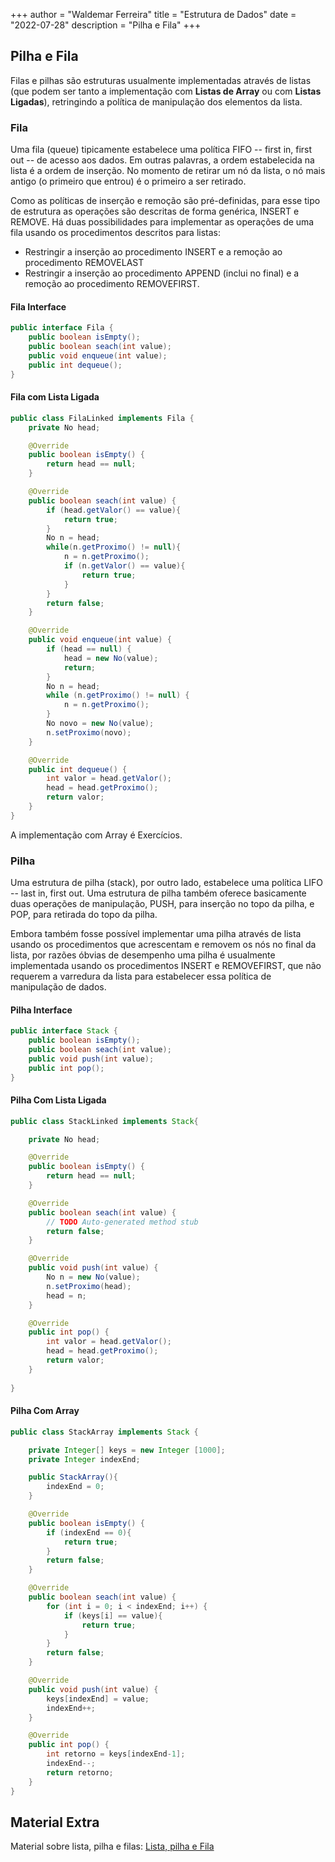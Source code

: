 +++
author = "Waldemar Ferreira"
title = "Estrutura de Dados"
date = "2022-07-28"
description = "Pilha e Fila"
+++

## Pilha e Fila

Filas e pilhas são estruturas usualmente implementadas através de listas (que podem ser tanto a implementação com **Listas de Array** ou com **Listas Ligadas**), retringindo a política de manipulação dos elementos da lista.

### Fila

Uma fila (queue) tipicamente estabelece uma política FIFO -- first in, first out -- de acesso aos dados. Em outras palavras, a ordem estabelecida na lista é a ordem de inserção. No momento de retirar um nó da lista, o nó mais antigo (o primeiro que entrou) é o primeiro a ser retirado.

Como as políticas de inserção e remoção são pré-definidas, para esse tipo de estrutura as operações são descritas de forma genérica, INSERT e REMOVE. Há duas possibilidades para implementar as operações de uma fila usando os procedimentos descritos para listas:
* Restringir a inserção ao procedimento INSERT e a remoção ao procedimento REMOVELAST
* Restringir a inserção ao procedimento APPEND (inclui no final) e a remoção ao procedimento REMOVEFIRST.

#### Fila Interface

```java
public interface Fila {
    public boolean isEmpty();
    public boolean seach(int value);
    public void enqueue(int value);
    public int dequeue();
}
```

#### Fila com Lista Ligada

```java
public class FilaLinked implements Fila {
    private No head;

    @Override
    public boolean isEmpty() {
        return head == null;
    }

    @Override
    public boolean seach(int value) {
        if (head.getValor() == value){
            return true;
        }
        No n = head;
        while(n.getProximo() != null){
            n = n.getProximo();
            if (n.getValor() == value){
                return true;
            }
        }
        return false;
    }

    @Override
    public void enqueue(int value) {
        if (head == null) {
            head = new No(value);
            return;
        }
        No n = head;
        while (n.getProximo() != null) {
            n = n.getProximo();
        }
        No novo = new No(value);
        n.setProximo(novo);
    }

    @Override
    public int dequeue() {
        int valor = head.getValor();
        head = head.getProximo();
        return valor;
    }
}
```

A implementação com Array é Exercícios.

### Pilha

Uma estrutura de pilha (stack), por outro lado, estabelece uma política LIFO -- last in, first out. Uma estrutura de pilha também oferece basicamente duas operações de manipulação, PUSH, para inserção no topo da pilha, e POP, para retirada do topo da pilha.

Embora também fosse possível implementar uma pilha através de lista usando os procedimentos que acrescentam e removem os nós no final da lista, por razões óbvias de desempenho uma pilha é usualmente implementada usando os procedimentos INSERT e REMOVEFIRST, que não requerem a varredura da lista para estabelecer essa política de manipulação de dados.

#### Pilha Interface

```Java
public interface Stack {
    public boolean isEmpty();
    public boolean seach(int value);
    public void push(int value);
    public int pop();
}
```

#### Pilha Com Lista Ligada

```Java
public class StackLinked implements Stack{

    private No head;

    @Override
    public boolean isEmpty() {
        return head == null;
    }

    @Override
    public boolean seach(int value) {
        // TODO Auto-generated method stub
        return false;
    }

    @Override
    public void push(int value) {
        No n = new No(value);
        n.setProximo(head);
        head = n;
    }

    @Override
    public int pop() {
        int valor = head.getValor();
        head = head.getProximo();
        return valor;
    }
    
}
```

#### Pilha Com Array

```Java
public class StackArray implements Stack {

    private Integer[] keys = new Integer [1000];
    private Integer indexEnd;

    public StackArray(){
        indexEnd = 0;
    }

    @Override
    public boolean isEmpty() {
        if (indexEnd == 0){
            return true;
        }
        return false;
    }

    @Override
    public boolean seach(int value) {
        for (int i = 0; i < indexEnd; i++) {
            if (keys[i] == value){
                return true;
            }
        }
        return false;
    }

    @Override
    public void push(int value) {
        keys[indexEnd] = value;
        indexEnd++;
    }

    @Override
    public int pop() {
        int retorno = keys[indexEnd-1];
        indexEnd--;
        return retorno;
    }   
}
```

## Material Extra

Material sobre lista, pilha e filas: [Lista, pilha e Fila](https://www.youtube.com/watch?v=OwiHoj-mAi8)